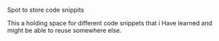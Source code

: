 
Spot to store code snippits

This a holding space for different code snippets that i Have learned and might be able to reuse somewhere else.